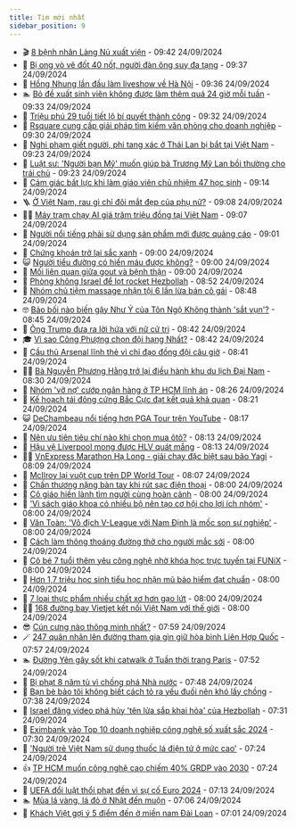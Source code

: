 ```yaml
---
title: Tim mới nhất
sidebar_position: 9
---
```


<!-- vnexpress-tin-moi-nhat:START -->
- 🎬 [8 bệnh nhân Làng Nủ xuất viện](https://vnexpress.net/8-benh-nhan-trong-vu-sat-lo-thon-lang-nu-xuat-vien-4796503.html) - 09:42 24/09/2024
- 🐎 [Bị ong vò vẽ đốt 40 nốt, người đàn ông suy đa tạng](https://vnexpress.net/bi-ong-vo-ve-dot-40-not-nguoi-dan-ong-suy-da-tang-4796475.html) - 09:37 24/09/2024
- 🦍 [Hồng Nhung lần đầu làm liveshow về Hà Nội](https://vnexpress.net/hong-nhung-lan-dau-lam-liveshow-ve-ha-noi-4796421.html) - 09:36 24/09/2024
- 🏊 [Bỏ đề xuất sinh viên không được làm thêm quá 24 giờ mỗi tuần](https://vnexpress.net/bo-de-xuat-sinh-vien-khong-duoc-lam-them-qua-24-gio-moi-tuan-4796489.html) - 09:33 24/09/2024
- 🎊 [Triệu phú 29 tuổi tiết lộ bí quyết thành công](https://vnexpress.net/trieu-phu-29-tuoi-tiet-lo-bi-quyet-thanh-cong-4796519.html) - 09:32 24/09/2024
- 🎃 [Rsquare cung cấp giải pháp tìm kiếm văn phòng cho doanh nghiệp](https://vnexpress.net/rsquare-cung-cap-giai-phap-tim-kiem-van-phong-cho-doanh-nghiep-4796542.html) - 09:30 24/09/2024
- 🧰 [Nghi phạm giết người, phi tang xác ở Thái Lan bị bắt tại Việt Nam](https://vnexpress.net/nghi-pham-giet-nguoi-phi-tang-xac-o-thai-lan-bi-bat-tai-viet-nam-4796509.html) - 09:23 24/09/2024
- 🔭 [Luật sư: &#39;Người bạn Mỹ&#39; muốn giúp bà Trương Mỹ Lan bồi thường cho trái chủ](https://vnexpress.net/luat-su-nguoi-ban-my-muon-giup-ba-truong-my-lan-boi-thuong-cho-trai-chu-4796554.html) - 09:23 24/09/2024
- 🫶 [Cảm giác bất lực khi làm giáo viên chủ nhiệm 47 học sinh](https://vnexpress.net/cam-giac-bat-luc-khi-lam-giao-vien-chu-nhiem-47-hoc-sinh-4796462.html) - 09:14 24/09/2024
- 🪜 [Ở Việt Nam, rau gì chỉ đôi mắt đẹp của phụ nữ?](https://vnexpress.net/o-viet-nam-rau-gi-chi-doi-mat-dep-cua-phu-nu-4796535.html) - 09:08 24/09/2024
- 👨‍🏫 [Máy trạm chạy AI giá trăm triệu đồng tại Việt Nam](https://vnexpress.net/may-tram-chay-ai-gia-tram-trieu-dong-tai-viet-nam-4796490.html) - 09:07 24/09/2024
- 🎊 [Người nổi tiếng phải sử dụng sản phẩm mới được quảng cáo](https://vnexpress.net/nguoi-noi-tieng-phai-su-dung-san-pham-moi-duoc-quang-cao-4796451.html) - 09:01 24/09/2024
- 🎊 [Chứng khoán trở lại sắc xanh](https://vnexpress.net/chung-khoan-hom-nay-24-9-chung-khoan-tro-lai-sac-xanh-4796540.html) - 09:00 24/09/2024
- 😺 [Người tiểu đường có hiến máu được không?](https://vnexpress.net/nguoi-tieu-duong-co-hien-mau-duoc-khong-4796463.html) - 09:00 24/09/2024
- 🐘 [Mối liên quan giữa gout và bệnh thận](https://vnexpress.net/moi-lien-quan-giua-gout-va-benh-than-4796384.html) - 09:00 24/09/2024
- 🌁 [Phòng không Israel để lọt rocket Hezbollah](https://vnexpress.net/phong-khong-israel-de-lot-rocket-hezbollah-4796495.html) - 08:52 24/09/2024
- 🐲 [Nhóm chủ tiệm massage nhận tội 6 lần lừa bán cô gái](https://vnexpress.net/nhom-chu-tiem-massage-nhan-toi-6-lan-lua-ban-co-gai-4796443.html) - 08:48 24/09/2024
- 🤓 [Bảo bối nào biến gậy Như Ý của Tôn Ngộ Không thành &#39;sắt vụn&#39;?](https://vnexpress.net/bao-boi-nao-bien-gay-nhu-y-cua-ton-ngo-khong-thanh-sat-vun-4796458.html) - 08:45 24/09/2024
- 💪 [Ông Trump đưa ra lời hứa với nữ cử tri](https://vnexpress.net/ong-trump-dua-ra-loi-hua-voi-nu-cu-tri-4796500.html) - 08:42 24/09/2024
- 🎓 [Vì sao Công Phượng chọn đội hạng Nhất?](https://vnexpress.net/vi-sao-cong-phuong-chon-doi-hang-nhat-4796529.html) - 08:42 24/09/2024
- 🫣 [Cầu thủ Arsenal lĩnh thẻ vì chỉ đạo đồng đội câu giờ](https://vnexpress.net/cau-thu-arsenal-linh-the-vi-chi-dao-dong-doi-cau-gio-4796358.html) - 08:41 24/09/2024
- 🧑‍💻 [Bà Nguyễn Phương Hằng trở lại điều hành khu du lịch Đại Nam](https://vnexpress.net/ba-nguyen-phuong-hang-tro-lai-dieu-hanh-khu-du-lich-dai-nam-4796513.html) - 08:30 24/09/2024
- 🐲 [Nhóm &#39;vỡ nợ&#39; cướp ngân hàng ở TP HCM lĩnh án](https://vnexpress.net/nhom-vo-no-cuop-ngan-hang-o-tp-hcm-linh-an-4796496.html) - 08:26 24/09/2024
- 🌝 [Kế hoạch tái đông cứng Bắc Cực đạt kết quả khả quan](https://vnexpress.net/ke-hoach-tai-dong-cung-bac-cuc-dat-ket-qua-kha-quan-4796252.html) - 08:21 24/09/2024
- 😺 [DeChambeau nổi tiếng hơn PGA Tour trên YouTube](https://vnexpress.net/dechambeau-noi-tieng-hon-pga-tour-tren-youtube-4796511.html) - 08:17 24/09/2024
- 🐎 [Nên ưu tiên tiêu chí nào khi chọn mua ôtô?](https://vnexpress.net/nen-uu-tien-tieu-chi-nao-khi-chon-mua-oto-4796484.html) - 08:13 24/09/2024
- 🎡 [Hậu vệ Liverpool mong được HLV quát mắng](https://vnexpress.net/hau-ve-liverpool-mong-duoc-hlv-quat-mang-4796372.html) - 08:13 24/09/2024
- 👨‍🏫 [VnExpress Marathon Hạ Long - giải chạy đặc biệt sau bão Yagi](https://vnexpress.net/vnexpress-marathon-ha-long-giai-chay-dac-biet-sau-bao-yagi-4796209.html) - 08:09 24/09/2024
- 🦆 [McIlroy lại vuột cup trên DP World Tour](https://vnexpress.net/mcilroy-lai-vuot-cup-tren-dp-world-tour-4796504.html) - 08:07 24/09/2024
- 🚦 [Chấn thương nặng bàn tay khi rút sạc điện thoại](https://vnexpress.net/chan-thuong-nang-ban-tay-khi-rut-sac-dien-thoai-4796527.html) - 08:00 24/09/2024
- 💫 [Cô giáo hiền lành tìm người cùng hoàn cảnh](https://vnexpress.net/co-giao-hien-lanh-tim-nguoi-cung-hoan-canh-4796296.html) - 08:00 24/09/2024
- 🎉 [&#39;Vì sách giáo khoa có nhiều bộ nên tạo cơ hội cho lợi ích nhóm&#39;](https://vnexpress.net/vi-sach-giao-khoa-co-nhieu-bo-nen-tao-co-hoi-cho-loi-ich-nhom-4796378.html) - 08:00 24/09/2024
- 🌋 [Văn Toàn: &#39;Vô địch V-League với Nam Định là mốc son sự nghiệp&#39;](https://vnexpress.net/van-toan-vo-dich-v-league-voi-nam-dinh-la-moc-son-su-nghiep-4796394.html) - 08:00 24/09/2024
- 🤖 [Cách làm thông thoáng đường thở cho người mắc sởi](https://vnexpress.net/cach-lam-thong-thoang-duong-tho-cho-nguoi-mac-soi-4796388.html) - 08:00 24/09/2024
- 🦏 [Cô bé 7 tuổi thêm yêu công nghệ nhờ khóa học trực tuyến tại FUNiX](https://vnexpress.net/co-be-7-tuoi-them-yeu-cong-nghe-nho-khoa-hoc-truc-tuyen-tai-funix-4796331.html) - 08:00 24/09/2024
- 🦩 [Hơn 1,7 triệu học sinh tiểu học nhận mũ bảo hiểm đạt chuẩn](https://vnexpress.net/hon-1-7-trieu-hoc-sinh-tieu-hoc-nhan-mu-bao-hiem-dat-chuan-4796321.html) - 08:00 24/09/2024
- 👺 [7 loại thực phẩm nhiều chất xơ hơn gạo lứt](https://vnexpress.net/7-loai-thuc-pham-nhieu-chat-xo-hon-gao-lut-4796311.html) - 08:00 24/09/2024
- 🧑‍🏫 [168 đường bay Vietjet kết nối Việt Nam với thế giới](https://vnexpress.net/168-duong-bay-vietjet-ket-noi-viet-nam-voi-the-gioi-4796163.html) - 08:00 24/09/2024
- 😎 [Cún cưng nào thông minh nhất?](https://vnexpress.net/cun-cung-nao-thong-minh-nhat-4796488.html) - 07:59 24/09/2024
- 🪄 [247 quân nhân lên đường tham gia gìn giữ hòa bình Liên Hợp Quốc](https://vnexpress.net/247-quan-nhan-len-duong-tham-gia-gin-giu-hoa-binh-lien-hop-quoc-4796420.html) - 07:57 24/09/2024
- 🏊 [Đường Yên gây sốt khi catwalk ở Tuần thời trang Paris](https://vnexpress.net/duong-yen-gay-sot-khi-catwalk-o-tuan-thoi-trang-paris-4796456.html) - 07:52 24/09/2024
- 💃 [Bị phạt 8 năm tù vì chống phá Nhà nước](https://vnexpress.net/bi-phat-tu-vi-chong-pha-nha-nuoc-4796486.html) - 07:48 24/09/2024
- 🦆 [Bạn bè bảo tôi không biết cách tỏ ra yếu đuối nên khó lấy chồng](https://vnexpress.net/ban-be-bao-toi-khong-biet-cach-to-ra-yeu-duoi-nen-kho-lay-chong-4796438.html) - 07:38 24/09/2024
- 🎊 [Israel đăng video phá hủy &#39;tên lửa sắp khai hỏa&#39; của Hezbollah](https://vnexpress.net/israel-dang-video-pha-huy-ten-lua-sap-khai-hoa-cua-hezbollah-4796382.html) - 07:31 24/09/2024
- 👺 [Eximbank vào Top 10 doanh nghiệp công nghệ số xuất sắc 2024](https://vnexpress.net/eximbank-vao-top-10-doanh-nghiep-cong-nghe-so-xuat-sac-2024-4796210.html) - 07:30 24/09/2024
- 🎡 [&#39;Người trẻ Việt Nam sử dụng thuốc lá điện tử ở mức cao&#39;](https://vnexpress.net/nguoi-tre-viet-nam-su-dung-thuoc-la-dien-tu-o-muc-cao-4796442.html) - 07:24 24/09/2024
- 👍 [TP HCM muốn công nghệ cao chiếm 40% GRDP vào 2030](https://vnexpress.net/tp-hcm-muon-cong-nghe-cao-chiem-40-grdp-vao-2030-4796432.html) - 07:24 24/09/2024
- 🐎 [UEFA đổi luật thổi phạt đền vì sự cố Euro 2024](https://vnexpress.net/uefa-doi-luat-thoi-phat-den-vi-su-co-euro-2024-4796371.html) - 07:13 24/09/2024
- 🏊 [Mùa lá vàng, lá đỏ ở Nhật đến muộn](https://vnexpress.net/mua-la-vang-la-do-o-nhat-den-muon-4796355.html) - 07:06 24/09/2024
- 🦩 [Khách Việt gợi ý 5 điểm đến ở miền nam Đài Loan](https://vnexpress.net/khach-viet-goi-y-5-diem-den-o-mien-nam-dai-loan-4795220.html) - 07:01 24/09/2024<!-- vnexpress-tin-moi-nhat:END -->
